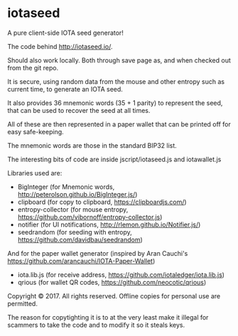 # iotaseed
A pure client-side IOTA seed generator!

The code behind http://iotaseed.io/.

Should also work locally. Both through save page as, and when checked
out from the git repo.

It is secure, using random data from the mouse and other entropy such
as current time, to generate an IOTA seed.

It also provides 36 mnemonic words (35 + 1 parity) to represent the
seed, that can be used to recover the seed at all times.

All of these are then represented in a paper wallet that can be
printed off for easy safe-keeping.

The mnemonic words are those in the standard BIP32 list.

The interesting bits of code are inside jscript/iotaseed.js and iotawallet.js

Libraries used are:

* BigInteger (for Mnemonic words, http://peterolson.github.io/BigInteger.js/)
* clipboard (for copy to clipboard, https://clipboardjs.com/)
* entropy-collector (for mouse entropy, https://github.com/vibornoff/entropy-collector.js)
* notifier (for UI notifications, http://rlemon.github.io/Notifier.js/)
* seedrandom (for seeding with entropy, https://github.com/davidbau/seedrandom)

And for the paper wallet generator (inspired by Aran Cauchi's
https://github.com/arancauchi/IOTA-Paper-Wallet)

* iota.lib.js (for receive address, https://github.com/iotaledger/iota.lib.js)
* qrious (for wallet QR codes, https://github.com/neocotic/qrious)

Copyright © 2017. All rights reserved. Offline copies for personal use
are permitted.

The reason for copytighting it is to at the very least make it illegal
for scammers to take the code and to modify it so it steals keys.
